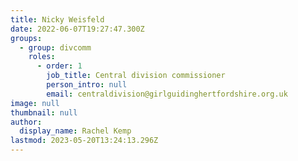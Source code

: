 ```yaml
---
title: Nicky Weisfeld
date: 2022-06-07T19:27:47.300Z
groups:
  - group: divcomm
    roles:
      - order: 1
        job_title: Central division commissioner
        person_intro: null
        email: centraldivision@girlguidinghertfordshire.org.uk
image: null
thumbnail: null
author:
  display_name: Rachel Kemp
lastmod: 2023-05-20T13:24:13.296Z
---
```

